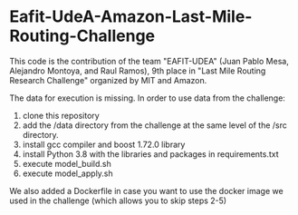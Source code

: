 # Eafit-UdeA-Amazon-Last-Mile-Routing-Challenge
 This code is the contribution of the team "EAFIT-UDEA" (Juan Pablo Mesa, Alejandro Montoya, and Raul Ramos), 9th place in "Last Mile Routing Research Challenge" organized by MIT and Amazon.
 
The data for execution is missing. In order to use data from the challenge:
1) clone this repository
2) add the /data directory from the challenge at the same level of the /src directory.
4) install gcc compiler and boost 1.72.0 library
5) install Python 3.8 with the libraries and packages in requirements.txt 
6) execute model_build.sh
7) execute model_apply.sh

We also added a Dockerfile in case you want to use the docker image we used in the challenge (which allows you to skip steps 2-5)
